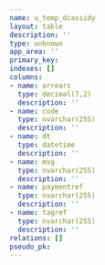 ```yaml
---
name: u_temp_dcassidy
layout: table
description: ''
type: unknown
app_area: ''
primary_key: 
indexes: []
columns:
- name: arrears
  type: decimal(7,2)
  description: ''
- name: code
  type: nvarchar(255)
  description: ''
- name: dt
  type: datetime
  description: ''
- name: msg
  type: nvarchar(255)
  description: ''
- name: paymentref
  type: nvarchar(255)
  description: ''
- name: tagref
  type: nvarchar(255)
  description: ''
relations: []
pseudo_pk: 
---
```


